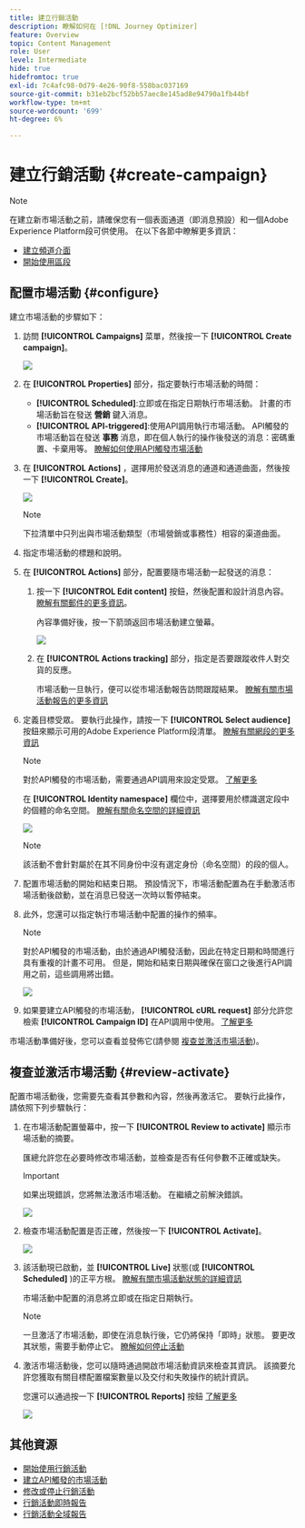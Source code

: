 ```yaml
---
title: 建立行銷活動
description: 瞭解如何在 [!DNL Journey Optimizer]
feature: Overview
topic: Content Management
role: User
level: Intermediate
hide: true
hidefromtoc: true
exl-id: 7c4afc98-0d79-4e26-90f8-558bac037169
source-git-commit: b31eb2bcf52bb57aec8e145ad8e94790a1fb44bf
workflow-type: tm+mt
source-wordcount: '699'
ht-degree: 6%

---
```


# 建立行銷活動 {#create-campaign}

>[!NOTE]
>
>在建立新市場活動之前，請確保您有一個表面通道（即消息預設）和一個Adobe Experience Platform段可供使用。 在以下各節中瞭解更多資訊：
>
>* [建立頻道介面](../configuration/channel-surfaces.md)
>* [開始使用區段](../segment/about-segments.md)


## 配置市場活動 {#configure}

建立市場活動的步驟如下：

1. 訪問 **[!UICONTROL Campaigns]** 菜單，然後按一下 **[!UICONTROL Create campaign]**。

   ![](assets/create-campaign.png)

1. 在 **[!UICONTROL Properties]** 部分，指定要執行市場活動的時間：

   * **[!UICONTROL Scheduled]**:立即或在指定日期執行市場活動。 計畫的市場活動旨在發送 **營銷** 鍵入消息。
   * **[!UICONTROL API-triggered]**:使用API調用執行市場活動。 API觸發的市場活動旨在發送 **事務** 消息，即在個人執行的操作後發送的消息：密碼重置、卡棄用等。 [瞭解如何使用API觸發市場活動](api-triggered-campaigns.md)

1. 在 **[!UICONTROL Actions]** ，選擇用於發送消息的通道和通道曲面，然後按一下 **[!UICONTROL Create]**。

   ![](assets/create-campaign-action.png)

   >[!NOTE]
   >
   >下拉清單中只列出與市場活動類型（市場營銷或事務性）相容的渠道曲面。

1. 指定市場活動的標題和說明。

   <!--To test the content of your message, toggle the **[!UICONTROL Content experiment]** option on. This allows you to test multiple variables of a delivery on populations samples, in order to define which treatment has the biggest impact on the targeted population.[Learn more about content experiment](../campaigns/content-experiment.md).-->

1. 在 **[!UICONTROL Actions]** 部分，配置要隨市場活動一起發送的消息：

   1. 按一下 **[!UICONTROL Edit content]** 按鈕，然後配置和設計消息內容。 [瞭解有關郵件的更多資訊](../messages/get-started-content.md)。

      內容準備好後，按一下箭頭返回市場活動建立螢幕。

      ![](assets/create-campaign-design.png)

   1. 在 **[!UICONTROL Actions tracking]** 部分，指定是否要跟蹤收件人對交貨的反應。

      市場活動一旦執行，便可以從市場活動報告訪問跟蹤結果。 [瞭解有關市場活動報告的更多資訊](campaign-global-report.md)

1. 定義目標受眾。 要執行此操作，請按一下 **[!UICONTROL Select audience]** 按鈕來顯示可用的Adobe Experience Platform段清單。 [瞭解有關網段的更多資訊](../segment/about-segments.md)

   >[!NOTE]
   >
   >對於API觸發的市場活動，需要通過API調用來設定受眾。 [了解更多](api-triggered-campaigns.md)

   在 **[!UICONTROL Identity namespace]** 欄位中，選擇要用於標識選定段中的個體的命名空間。 [瞭解有關命名空間的詳細資訊](../event/about-creating.md#select-the-namespace)

   ![](assets/create-campaign-namespace.png)

   >[!NOTE]
   >
   >該活動不會針對屬於在其不同身份中沒有選定身份（命名空間）的段的個人。

1. 配置市場活動的開始和結束日期。 預設情況下，市場活動配置為在手動激活市場活動後啟動，並在消息已發送一次時以暫停結束。

1. 此外，您還可以指定執行市場活動中配置的操作的頻率。

   >[!NOTE]
   >
   >對於API觸發的市場活動，由於通過API觸發活動，因此在特定日期和時間進行具有重複的計畫不可用。 但是，開始和結束日期與確保在窗口之後進行API調用之前，這些調用將出錯。

   ![](assets/create-campaign-schedule.png)

1. 如果要建立API觸發的市場活動， **[!UICONTROL cURL request]** 部分允許您檢索 **[!UICONTROL Campaign ID]** 在API調用中使用。 [了解更多](api-triggered-campaigns.md)

市場活動準備好後，您可以查看並發佈它(請參閱 [複查並激活市場活動](#review-activate))。

## 複查並激活市場活動 {#review-activate}

配置市場活動後，您需要先查看其參數和內容，然後再激活它。 要執行此操作，請依照下列步驟執行：

1. 在市場活動配置螢幕中，按一下 **[!UICONTROL Review to activate]** 顯示市場活動的摘要。

   匯總允許您在必要時修改市場活動，並檢查是否有任何參數不正確或缺失。

   >[!IMPORTANT]
   >
   >如果出現錯誤，您將無法激活市場活動。 在繼續之前解決錯誤。

   ![](assets/create-campaign-alerts.png)

1. 檢查市場活動配置是否正確，然後按一下 **[!UICONTROL Activate]**。

   ![](assets/create-campaign-review.png)

1. 該活動現已啟動，並 **[!UICONTROL Live]** 狀態(或 **[!UICONTROL Scheduled]**  )的正平方根。 [瞭解有關市場活動狀態的詳細資訊](get-started-with-campaigns.md#statuses)

   市場活動中配置的消息將立即或在指定日期執行。

   >[!NOTE]
   >
   >一旦激活了市場活動，即使在消息執行後，它仍將保持「即時」狀態。 要更改其狀態，需要手動停止它。 [瞭解如何停止活動](modify-stop-campaign.md)

1. 激活市場活動後，您可以隨時通過開啟市場活動資訊來檢查其資訊。 該摘要允許您獲取有關目標配置檔案數量以及交付和失敗操作的統計資訊。

   您還可以通過按一下 **[!UICONTROL Reports]** 按鈕 [了解更多](campaign-global-report.md)

   ![](assets/create-campaign-summary.png)

## 其他資源

* [開始使用行銷活動](get-started-with-campaigns.md)
* [建立API觸發的市場活動](api-triggered-campaigns.md)
* [修改或停止行銷活動](modify-stop-campaign.md)
* [行銷活動即時報告](campaign-live-report.md)
* [行銷活動全域報告](campaign-global-report.md)
